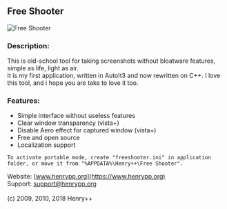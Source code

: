 ## Free Shooter

![Free Shooter](https://www.henrypp.org/images/freeshooter.png?cachefix)

### Description:
This is old-school tool for taking screenshots without bloatware features, simple as life, light as air.<br />
It is my first application, written in AutoIt3 and now rewritten on C++. I love this tool, and i hope you are take to love it too.

### Features:
- Simple interface without useless features
- Clear window transparency (vista+)
- Disable Aero effect for captured window (vista+)
- Free and open source
- Localization support

```
To activate portable mode, create "freeshooter.ini" in application folder, or move it from "%APPDATA%\Henry++\Free Shooter".
```

Website: [www.henrypp.org](https://www.henrypp.org)<br />
Support: support@henrypp.org<br />
<br />
(c) 2009, 2010, 2018 Henry++
